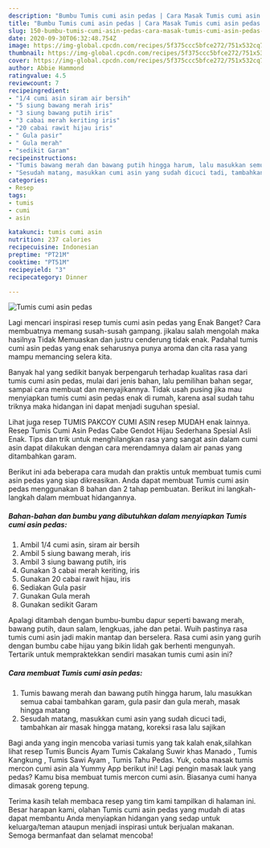 ```yaml
---
description: "Bumbu Tumis cumi asin pedas | Cara Masak Tumis cumi asin pedas Yang Enak Banget"
title: "Bumbu Tumis cumi asin pedas | Cara Masak Tumis cumi asin pedas Yang Enak Banget"
slug: 150-bumbu-tumis-cumi-asin-pedas-cara-masak-tumis-cumi-asin-pedas-yang-enak-banget
date: 2020-09-30T06:32:48.754Z
image: https://img-global.cpcdn.com/recipes/5f375ccc5bfce272/751x532cq70/tumis-cumi-asin-pedas-foto-resep-utama.jpg
thumbnail: https://img-global.cpcdn.com/recipes/5f375ccc5bfce272/751x532cq70/tumis-cumi-asin-pedas-foto-resep-utama.jpg
cover: https://img-global.cpcdn.com/recipes/5f375ccc5bfce272/751x532cq70/tumis-cumi-asin-pedas-foto-resep-utama.jpg
author: Abbie Hammond
ratingvalue: 4.5
reviewcount: 7
recipeingredient:
- "1/4 cumi asin siram air bersih"
- "5 siung bawang merah iris"
- "3 siung bawang putih iris"
- "3 cabai merah keriting iris"
- "20 cabai rawit hijau iris"
- " Gula pasir"
- " Gula merah"
- "sedikit Garam"
recipeinstructions:
- "Tumis bawang merah dan bawang putih hingga harum, lalu masukkan semua cabai tambahkan garam, gula pasir dan gula merah, masak hingga matang"
- "Sesudah matang, masukkan cumi asin yang sudah dicuci tadi, tambahkan air masak hingga matang, koreksi rasa lalu sajikan"
categories:
- Resep
tags:
- tumis
- cumi
- asin

katakunci: tumis cumi asin 
nutrition: 237 calories
recipecuisine: Indonesian
preptime: "PT21M"
cooktime: "PT51M"
recipeyield: "3"
recipecategory: Dinner

---
```



![Tumis cumi asin pedas](https://img-global.cpcdn.com/recipes/5f375ccc5bfce272/751x532cq70/tumis-cumi-asin-pedas-foto-resep-utama.jpg)

Lagi mencari inspirasi resep tumis cumi asin pedas yang Enak Banget? Cara membuatnya memang susah-susah gampang. jikalau salah mengolah maka hasilnya Tidak Memuaskan dan justru cenderung tidak enak. Padahal tumis cumi asin pedas yang enak seharusnya punya aroma dan cita rasa yang mampu memancing selera kita.

Banyak hal yang sedikit banyak berpengaruh terhadap kualitas rasa dari tumis cumi asin pedas, mulai dari jenis bahan, lalu pemilihan bahan segar, sampai cara membuat dan menyajikannya. Tidak usah pusing jika mau menyiapkan tumis cumi asin pedas enak di rumah, karena asal sudah tahu triknya maka hidangan ini dapat menjadi suguhan spesial.

Lihat juga resep TUMIS PAKCOY CUMI ASIN resep MUDAH enak lainnya. Resep Tumis Cumi Asin Pedas Cabe Gendot Hijau Sederhana Spesial Asli Enak. Tips dan trik untuk menghilangkan rasa yang sangat asin dalam cumi asin dapat dilakukan dengan cara merendamnya dalam air panas yang ditambahkan garam.


Berikut ini ada beberapa cara mudah dan praktis untuk membuat tumis cumi asin pedas yang siap dikreasikan. Anda dapat membuat Tumis cumi asin pedas menggunakan 8 bahan dan 2 tahap pembuatan. Berikut ini langkah-langkah dalam membuat hidangannya.

<!--inarticleads1-->

##### Bahan-bahan dan bumbu yang dibutuhkan dalam menyiapkan Tumis cumi asin pedas:

1. Ambil 1/4 cumi asin, siram air bersih
1. Ambil 5 siung bawang merah, iris
1. Ambil 3 siung bawang putih, iris
1. Gunakan 3 cabai merah keriting, iris
1. Gunakan 20 cabai rawit hijau, iris
1. Sediakan  Gula pasir
1. Gunakan  Gula merah
1. Gunakan sedikit Garam


Apalagi ditambah dengan bumbu-bumbu dapur seperti bawang merah, bawang putih, daun salam, lengkuas, jahe dan petai. Wuih pastinya rasa tumis cumi asin jadi makin mantap dan berselera. Rasa cumi asin yang gurih dengan bumbu cabe hijau yang bikin lidah gak berhenti mengunyah. Tertarik untuk mempraktekkan sendiri masakan tumis cumi asin ini? 

<!--inarticleads2-->

##### Cara membuat Tumis cumi asin pedas:

1. Tumis bawang merah dan bawang putih hingga harum, lalu masukkan semua cabai tambahkan garam, gula pasir dan gula merah, masak hingga matang
1. Sesudah matang, masukkan cumi asin yang sudah dicuci tadi, tambahkan air masak hingga matang, koreksi rasa lalu sajikan


Bagi anda yang ingin mencoba variasi tumis yang tak kalah enak,silahkan lihat resep Tumis Buncis Ayam Tumis Cakalang Suwir khas Manado , Tumis Kangkung , Tumis Sawi Ayam , Tumis Tahu Pedas. Yuk, coba masak tumis mercon cumi asin ala Yummy App berikut ini! Lagi pengin masak lauk yang pedas? Kamu bisa membuat tumis mercon cumi asin. Biasanya cumi hanya dimasak goreng tepung. 

Terima kasih telah membaca resep yang tim kami tampilkan di halaman ini. Besar harapan kami, olahan Tumis cumi asin pedas yang mudah di atas dapat membantu Anda menyiapkan hidangan yang sedap untuk keluarga/teman ataupun menjadi inspirasi untuk berjualan makanan. Semoga bermanfaat dan selamat mencoba!
